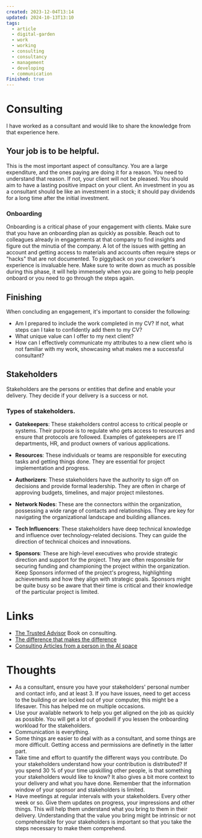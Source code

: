 ```yaml
---
created: 2023-12-04T13:14
updated: 2024-10-13T13:10
tags:
  - article
  - digital-garden
  - work
  - working
  - consulting
  - consultancy
  - management
  - developing
  - communication
Finished: true
---
```


# Consulting
I have worked as a consultant and would like to share the knowledge from that experience here. 

## Your job is to be helpful. 
This is the most important aspect of consultancy. You are a large expenditure, and the ones paying are doing it for a reason. You need to understand that reason. If not, your client will not be pleased.  You should aim to have a lasting positive impact on your client. An investment in you as a consultant should be like an investment in a stock; it should pay dividends for a long time after the initial investment. 



### Onboarding
Onboarding is a critical phase of your engagement with clients.  Make sure that you have an onboarding plan as quickly as possible. Reach out to colleagues already in engagements at that company to find insights and figure out the minutia of the company. 
A lot of the issues with getting an account and getting access to materials and accounts often require steps or "hacks" that are not documented. To piggyback on your coworker's experience is invaluable here. 
Make sure to write down as much as possible during this phase, it will help immensely when you are going to help people onboard or you need to go through the steps again.


## Finishing

When concluding an engagement, it's important to consider the following:
- Am I prepared to include the work completed in my CV? If not, what steps can I take to confidently add them to my CV?
- What unique value can I offer to my next client?
- How can I effectively communicate my attributes to a new client who is not familiar with my work, showcasing what makes me a successful consultant?


## Stakeholders

Stakeholders are the persons or entities that define and enable your delivery. They decide if your delivery is a success or not. 

### Types of stakeholders. 
- **Gatekeepers**: These stakeholders control access to critical people or systems. Their purpose is to regulate who gets access to resources and ensure that protocols are followed.  Examples of gatekeepers are IT departments, HR, and product owners of various applications. 

- **Resources**: These individuals or teams are responsible for executing tasks and getting things done. They are essential for project implementation and progress.  

- **Authorizers**: These stakeholders have the authority to sign off on decisions and provide formal leadership. They are often in charge of approving budgets, timelines, and major project milestones.  

- **Network Nodes**: These are the connectors within the organization, possessing a wide range of contacts and relationships. They are key for navigating the organizational landscape and building alliances.  

- **Tech Influencers**: These stakeholders have deep technical knowledge and influence over technology-related decisions. They can guide the direction of technical choices and innovations.  

- **Sponsors**: These are high-level executives who provide strategic direction and support for the project. They are often responsible for securing funding and championing the project within the organization.  Keep Sponsors informed of the project's progress, highlighting achievements and how they align with strategic goals. Sponsors might be quite busy so be aware that their time is critical and their knowledge of the particular project is limited. 

# Links
- [The Trusted Advisor](../Books/Book%20Reviews/The%20Trusted%20Advisor.md) Book on consulting.
- [The difference that makes the difference](https://www.youtube.com/watch?v=9p1lnjsMriY)
- [Consulting Articles from a person in the AI space](https://jxnl.co/writing/category/consulting/)

# Thoughts
- As a consultant, ensure you have your stakeholders' personal number and contact info, and at least 3. If you have issues, need to get access to the building or are locked out of your computer, this might be a lifesaver. This has helped me on multiple occasions. 
- Use your available network to help you get aligned on the job as quickly as possible. You will get a lot of goodwill if you lessen the onboarding workload for the stakeholders. 
- Communication is everything. 
- Some things are easier to deal with as a consultant, and some things are more difficult. Getting access and permissions are definetly in the latter part. 
- Take time and effort to quantify the different ways you contribute. Do your stakeholders understand how your contribution is distributed? If you spend 30 % of your time upskilling other people, is that something your stakeholders would like to know? It also gives a bit more context to your delivery and what you have done. Remember that the information window of your sponsor and stakeholders is limited. 
- Have meetings at regular intervals with your stakeholders. Every other week or so. Give them updates on progress, your impressions and other things. This will help them understand what you bring to them in their delivery. Understanding that the value you bring might be intrinsic or not comprehensible for your stakeholders is important so that you take the steps necessary to make them comprehend. 

